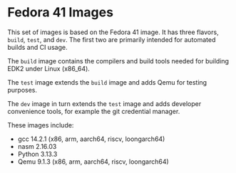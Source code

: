 # Fedora 41 Images

This set of images is based on the Fedora 41 image.
It has three flavors, `build`, `test`, and `dev`.
The first two are primarily intended for automated builds
and CI usage.

The `build` image contains the compilers and build tools
needed for building EDK2 under Linux (x86_64).

The `test` image extends the `build` image and adds Qemu for
testing purposes.

The `dev` image in turn extends the `test` image and adds developer
convenience tools, for example the git credential manager.

These images include:
- gcc 14.2.1 (x86, arm, aarch64, riscv, loongarch64)
- nasm 2.16.03
- Python 3.13.3
- Qemu 9.1.3 (x86, arm, aarch64, riscv, loongarch64)
